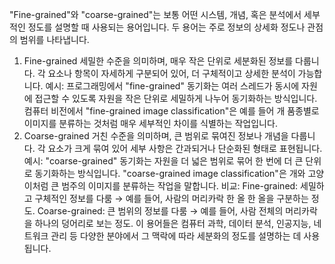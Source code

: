 
"Fine-grained"와 "coarse-grained"는 보통 어떤 시스템, 개념, 혹은 분석에서 세부적인 정도를 설명할 때 사용되는 용어입니다. 두 용어는 주로 정보의 상세화 정도나 관점의 범위를 나타냅니다.

1. Fine-grained
세밀한 수준을 의미하며, 매우 작은 단위로 세분화된 정보를 다룹니다.
각 요소나 항목이 자세하게 구분되어 있어, 더 구체적이고 상세한 분석이 가능합니다.
예시:
프로그래밍에서 "fine-grained" 동기화는 여러 스레드가 동시에 자원에 접근할 수 있도록 자원을 작은 단위로 세밀하게 나누어 동기화하는 방식입니다.
컴퓨터 비전에서 "fine-grained image classification"은 예를 들어 개 품종별로 이미지를 분류하는 것처럼 매우 세부적인 차이를 식별하는 작업입니다.
2. Coarse-grained
거친 수준을 의미하며, 큰 범위로 묶여진 정보나 개념을 다룹니다.
각 요소가 크게 묶여 있어 세부 사항은 간과되거나 단순화된 형태로 표현됩니다.
예시:
"coarse-grained" 동기화는 자원을 더 넓은 범위로 묶어 한 번에 더 큰 단위로 동기화하는 방식입니다.
"coarse-grained image classification"은 개와 고양이처럼 큰 범주의 이미지를 분류하는 작업을 말합니다.
비교:
Fine-grained: 세밀하고 구체적인 정보를 다룸 → 예를 들어, 사람의 머리카락 한 올 한 올을 구분하는 정도.
Coarse-grained: 큰 범위의 정보를 다룸 → 예를 들어, 사람 전체의 머리카락을 하나의 덩어리로 보는 정도.
이 용어들은 컴퓨터 과학, 데이터 분석, 인공지능, 네트워크 관리 등 다양한 분야에서 그 맥락에 따라 세분화의 정도를 설명하는 데 사용됩니다.
